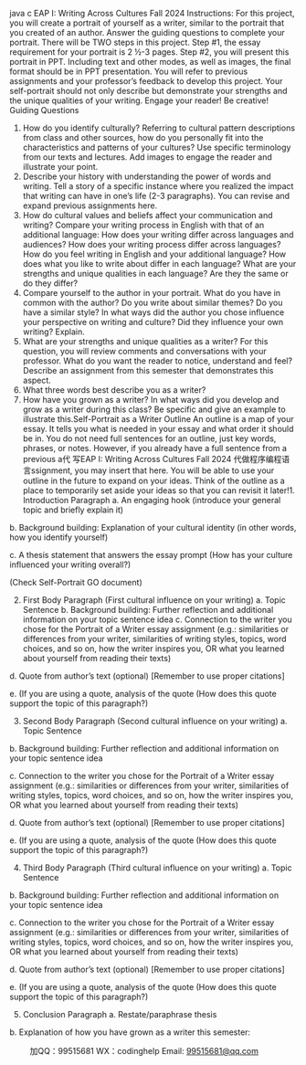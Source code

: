 java c
EAP I: Writing Across Cultures 
Fall 2024 
Instructions: 
For this project, you will create a portrait of yourself as a writer, similar to the portrait that you created of an author. Answer the guiding questions to complete your portrait. There will be TWO steps in this project. Step #1, the essay requirement for your portrait is 2 ½-3 pages. Step #2, you will present this portrait in PPT. Including text and other modes, as well as images, the final format should be in PPT presentation. You will refer to previous assignments and your professor’s feedback to develop this project.
Your self-portrait should not only describe but demonstrate your strengths and the unique qualities of your writing. Engage your reader! Be creative! Guiding Questions 
1. How do you identify culturally? Referring to cultural pattern descriptions from class and other sources, how do you personally fit into the characteristics and patterns of your cultures? Use specific terminology from our texts and lectures. Add images to engage the reader and illustrate your point.
2. Describe your history with understanding the power of words and writing. Tell a story of a specific instance where you realized the impact that writing can have in one’s life (2-3 paragraphs). You can revise and expand previous assignments here.
3. How do cultural values and beliefs affect your communication and writing? Compare your writing process in English with that of an additional language: How does your writing differ across languages and audiences? How does your writing process differ across languages? How do you feel writing in English and your additional language? How does what you like to write about differ in each language? What are your strengths and unique qualities in each language? Are they the same or do they differ?
4. Compare yourself to the author in your portrait. What do you have in common with the author? Do you write about similar themes? Do you have a similar style? In what ways did the author you chose influence your perspective on writing and culture? Did they influence your own writing? Explain.
5. What are your strengths and unique qualities as a writer? For this question, you will review comments and conversations with your professor. What do you want the reader to notice, understand and feel? Describe an assignment from this semester that demonstrates this aspect.
6. What three words best describe you as a writer? 
7. How have you grown as a writer? In what ways did you develop and grow as a writer during this class? Be specific and give an example to illustrate this.Self-Portrait as a Writer  Outline 
An outline is a map of your essay. It tells you what is needed in your essay and what order it should be in. You do not need full sentences for an outline, just key words, phrases, or notes. However, if you already have a full sentence from a previous a代 写EAP I: Writing Across Cultures Fall 2024
代做程序编程语言ssignment, you may insert that here. You will be able to use your outline in the future to expand on your ideas. Think of the outline as a place to temporarily set aside your ideas so that you can revisit it later!1. Introduction Paragraph a. An engaging hook (introduce your general topic and briefly explain it) 

b. Background building: Explanation of your cultural identity (in other words, how you identify yourself) 

c. A thesis statement that answers the essay prompt (How has your culture influenced your writing overall?)

(Check Self-Portrait GO document) 


2. First Body Paragraph (First cultural influence on your writing) a. Topic Sentence 
b. Background building: Further reflection and additional information on your topic sentence idea 
c. Connection to the writer you chose for the Portrait of a Writer essay assignment (e.g.: similarities or differences from your writer, similarities of writing styles, topics, word choices, and so on, how the writer inspires you, OR what you learned about yourself from reading their texts) 

d. Quote from author’s text (optional) [Remember to use proper citations]  

e. (If you are using a quote, analysis of the quote (How does this quote support the topic of this paragraph?) 



3. Second Body Paragraph (Second cultural influence on your writing)
a. Topic Sentence 


b. Background building: Further reflection and additional information on your topic sentence idea 

c. Connection to the writer you chose for the Portrait of a Writer essay assignment (e.g.: similarities or differences from your writer, similarities of writing styles, topics, word choices, and so on, how the writer inspires you, OR what you learned about yourself from reading their texts) 

d. Quote from author’s text (optional) [Remember to use proper citations]  

e. (If you are using a quote, analysis of the quote (How does this quote support the topic of this paragraph?) 



4. Third Body Paragraph (Third cultural influence on your writing)
a. Topic Sentence 

b. Background building: Further reflection and additional information on your topic sentence idea 

c. Connection to the writer you chose for the Portrait of a Writer essay assignment (e.g.: similarities or differences from your writer, similarities of writing styles, topics, word choices, and so on, how the writer inspires you, OR what you learned about yourself from reading their texts) 

d. Quote from author’s text (optional) [Remember to use proper citations]  

e. (If you are using a quote, analysis of the quote (How does this quote support the topic of this paragraph?) 


5. Conclusion Paragraph a. Restate/paraphrase thesis  


b. Explanation of how you have grown as a writer this semester:  




         
加QQ：99515681  WX：codinghelp  Email: 99515681@qq.com
